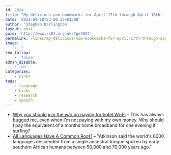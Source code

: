 ```yaml
---
id: 2824
title: 'My delicious.com bookmarks for April 17th through April 18th'
date: '2011-04-18T23:00:35+01:00'
author: 'Stephen Darlington'
layout: post
guid: 'http://www.zx81.org.uk/?p=2824'
permalink: /links/my-delicious-com-bookmarks-for-april-17th-through-april-18th.html
image:
    - ''
seo_follow:
    - 'false'
adman_disable:
    - 'on'
categories:
    - Links
tags:
    - language
    - Links
    - research
    - speech
---
```


- [Why you should join the war on paying for hotel Wi-Fi](http://www.wired.co.uk/news/archive/2011-04/6/why-you-should-join-the-war-on-paying-for-hotel-wi-fi) – This has always bugged me, even when I'm not paying with my own money. Why should I pay the equivalent of a months home broadband for one evening if surfing?
- [All Languages Have A Common Root?](http://i.stuff.co.nz/science/4891397/Kiwi-discovers-mother-of-language) – "Atkinson said the world's 6000 languages descended from a single ancestral tongue spoken by early southern African humans between 50,000 and 70,000 years ago."